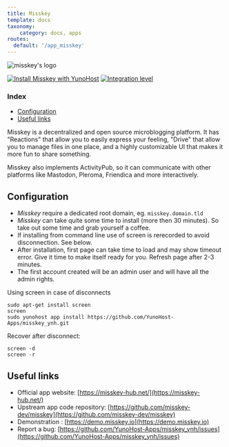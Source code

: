 ```yaml
---
title: Misskey
template: docs
taxonomy:
    category: docs, apps
routes:
  default: '/app_misskey'
---
```


![misskey's logo](https://://misskey_logo.png?resize=80)

[![Install Misskey with YunoHost](https://install-app.yunohost.org/install-with-yunohost.png)](https://install-app.yunohost.org/?app=misskey) [![Integration level](https://dash.yunohost.org/integration/misskey.svg)](https://dash.yunohost.org/appci/app/misskey)

### Index

- [Configuration](#configuration)
- [Useful links](#useful-links)

Misskey is a decentralized and open source microblogging platform. It has "Reactions" that allow you to easily express your feeling, "Drive" that allow you to manage files in one place, and a highly customizable UI that makes it more fun to share something.

Misskey also implements ActivityPub, so it can communicate with other platforms like Mastodon, Pleroma, Friendica and more interactively.

## Configuration

- *Misskey* require a dedicated root domain, eg. `misskey.domain.tld`
- *Misskey* can take quite some time to install (more then 30 minutes). So take out some time and grab yourself a coffee.
- If installing from command line use of screen is rerecorded to avoid disconnection. See below.
- After installation, first page can take time to load and may show timeout error. Give it time to make itself ready for you. Refresh page after 2-3 minutes.
- The first account created will be an admin user and will have all the admin rights.

Using screen in case of disconnects

``` 
sudo apt-get install screen
screen
sudo yunohost app install https://github.com/YunoHost-Apps/misskey_ynh.git
```
Recover after disconnect:
```
screen -d
screen -r
```

## Useful links

* Official app website: [https://misskey-hub.net/](https://misskey-hub.net/)
* Upstream app code repository: [https://github.com/misskey-dev/misskey](https://github.com/misskey-dev/misskey)
* Demonstration : [https://demo.misskey.io](https://demo.misskey.io)
* Report a bug: [https://github.com/YunoHost-Apps/misskey_ynh/issues](https://github.com/YunoHost-Apps/misskey_ynh/issues)
